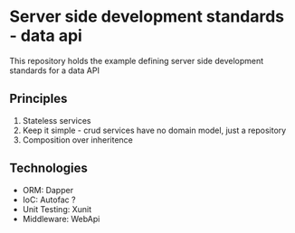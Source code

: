 # Server side development standards - data api

This repository holds the example defining server side development standards for a data API

## Principles

1. Stateless services
2. Keep it simple - crud services have no domain model, just a repository
3. Composition over inheritence

## Technologies

- ORM: Dapper
- IoC: Autofac ?
- Unit Testing: Xunit
- Middleware: WebApi